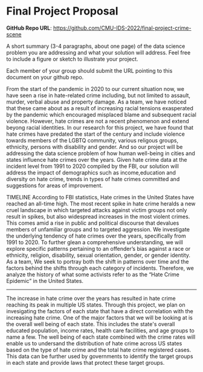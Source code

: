 # Final Project Proposal

**GitHub Repo URL**: https://github.com/CMU-IDS-2022/final-project-crime-scene

A short summary (3-4 paragraphs, about one page) of the data science problem you are addressing and what your solution will address. Feel free to include a figure or sketch to illustrate your project.

Each member of your group should submit the URL pointing to this document on your github repo.


From the start of the pandemic in 2020 to our current situation now, we have seen a rise in hate-related crime
including, but not limited to assault, murder, verbal abuse and property damage. As a team, we have noticed that these came about as a result of increasing racial tensions exasperated by the pandemic which encouraged misplaced blame and subsequent racial violence. However, hate crimes are not a recent phenomenon and extend beyong racial identities. In our research for this project, we have found that hate crimes have predated the start of the century and include violence towards members of the LGBTQ community, various religous groups, ethnicity, persons with disability and gender. And so our project will be addressing the data science problem of how human well-being in cities and states influence hate crimes over the years. Given hate crime data at the incident level from 1991 to 2020 compiled by the FBI, our solution will address the impact of demographics such as income,education and diversity on hate crime, trends in types of hate crimes committed and suggestions for areas of improvement. 

TIMELINE
According to FBI statistics, Hate crimes in the United States have reached an all-time high. The most recent spike in hate crime heralds a new cruel landscape in which targeted attacks against victim groups not only result in spikes, but also widespread increases in the most violent crimes. This comes amid a rise in public and political discourse that devalues members of unfamiliar groups and to targeted aggression. We investigate the underlying tendency of hate crimes over the years, specifically from 1991 to 2020. To further glean a comprehensive understanding, we will explore specific patterns pertaining to an offender’s bias against a race or ethnicity, religion, disability, sexual orientation, gender, or gender identity. As a team, We seek to portray both the shift in patterns over time and the factors behind the shifts through each category of incidents. Therefore, we analyze the history of what some activists refer to as the “Hate Crime Epidemic” in the United States.

---------------------------
The increase in hate crime over the years has resulted in hate crime reaching its peak in multiple US states. Through this project, we plan on invesigating the factors of each state that have a direct correlation with the increasing hate crime. One of the major factors that we will be looking at is the overall well being of each state. This includes the state's overall educated population, income rates, health care facilities, and age groups to name a few. The well being of each state combined with the crime rates will enable us to undersand the distribution of hate crime across US states based on the type of hate crime and the total hate crime registered cases. This data can be further used by governments to identify the target groups in each state and provide laws that protect these target groups.
